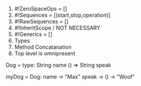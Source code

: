1. #!ZeroSpaceOps = []
1. #!Sequences = [(start,stop,operation)]
1. #!RawSequences = []
1. #!InheritScope / NOT NECESSARY
1. #!Generics = []
1. Types
2. Method Concatanation
3. Top level is omnipresent


Dog = type:
    String name
    () => String speak

myDog = Dog:
    name -> "Max"
    speak -> () -> "Woof"
